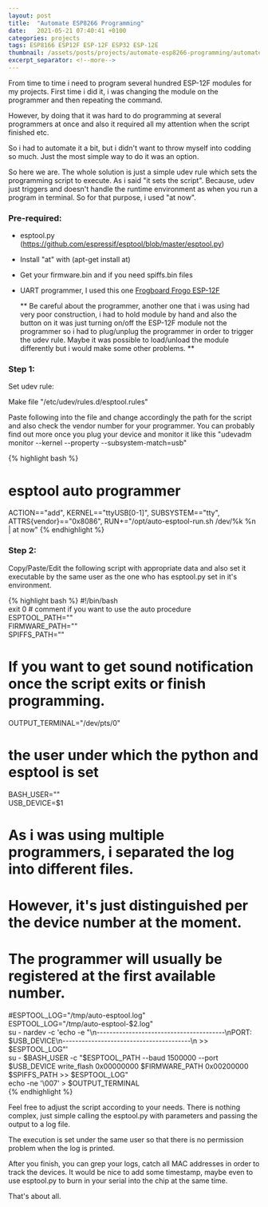 ```yaml
---
layout: post
title:  "Automate ESP8266 Programming"
date:   2021-05-21 07:40:41 +0100
categories: projects
tags: ESP8166 ESP12F ESP-12F ESP32 ESP-12E
thumbnail: /assets/posts/projects/automate-esp8266-programming/automate-esp8266-programming.jpg
excerpt_separator: <!--more-->
---
```


From time to time i need to program several hundred ESP-12F modules for my projects. First time i did it, i was changing the module on the programmer and then repeating the command.

However, by doing that it was hard to do programming at several programmers at once and also it required all my attention when the script finished etc.

So i had to automate it a bit, but i didn't want to throw myself into codding so much. Just the most simple way to do it was an option.

So here we are. The whole solution is just a simple udev rule which sets the programming script to execute. As i said "it sets the script". Because, udev just triggers and doesn't handle the runtime environment as when you run a program in terminal. So for that purpose, i used "at now".

<!--more-->

### Pre-required:
 - esptool.py (https://github.com/espressif/esptool/blob/master/esptool.py)
 - Install "at" with (apt-get install at)
 - Get your firmware.bin and if you need spiffs.bin files
 - UART programmer, I used this one [Frogboard Frogo ESP-12F](https://www.tindie.com/products/fred_iot/esp8266-frogboard-frogo-pins-esp-12e-dev-board/)

   ** Be careful about the programmer, another one that i was using had very poor construction, i had to hold module by hand and also the button on it was just turning on/off the ESP-12F module not the programmer so i had to plug/unplug the programmer in order to trigger the udev rule. Maybe it was possible to load/unload the module differently but i would make some other problems. **


### Step 1:  
   
  Set udev rule:

  Make file "/etc/udev/rules.d/esptool.rules"

  Paste following into the file and change accordingly the path for the script and also check the vendor number for your programmer. You can probably find out more once you plug your device and monitor it like this "udevadm monitor --kernel --property --subsystem-match=usb"

{% highlight bash %}
 # esptool auto programmer
 ACTION=="add", KERNEL=="ttyUSB[0-1]", SUBSYSTEM=="tty", ATTRS{vendor}=="0x8086", RUN+="/opt/auto-esptool-run.sh /dev/%k %n | at now"
{% endhighlight %}

### Step 2:  
  
  Copy/Paste/Edit the following script with appropriate data and also set it executable by the same user as the one who has esptool.py set in it's environment.

{% highlight bash %}
 #!/bin/bash  
 exit 0 # comment if you want to use the auto procedure  
 ESPTOOL_PATH=""  
 FIRMWARE_PATH=""  
 SPIFFS_PATH=""  
 # If you want to get sound notification once the script exits or finish programming.  
 OUTPUT_TERMINAL="/dev/pts/0"  
 # the user under which the python and esptool is set  
 BASH_USER=""  
 USB_DEVICE=$1  
 # As i was using multiple programmers, i separated the log into different files.  
 # However, it's just distinguished per the device number at the moment.  
 # The programmer will usually be registered at the first available number.  
 #ESPTOOL_LOG="/tmp/auto-esptool.log"  
 ESPTOOL_LOG="/tmp/auto-esptool-$2.log"  
 su - nardev -c 'echo -e "\n----------------------------------------\nPORT: 	$USB_DEVICE\n----------------------------------------\n >> $ESPTOOL_LOG"'  
 su - $BASH_USER -c "$ESPTOOL_PATH --baud 1500000 --port $USB_DEVICE write_flash 0x00000000 $FIRMWARE_PATH 0x00200000 $SPIFFS_PATH >> $ESPTOOL_LOG"  
 echo -ne '\007' > $OUTPUT_TERMINAL  
{% endhighlight %}


Feel free to adjust the script according to your needs. There is nothing complex, just simple calling the esptool.py with parameters and passing the output to a log file.

The execution is set under the same user so that there is no permission problem when the log is printed.

After you finish, you can grep your logs, catch all MAC addresses in order to track the devices. It would be nice to add some timestamp, maybe even to use esptool.py to burn in your serial into the chip at the same time.

That's about all.


